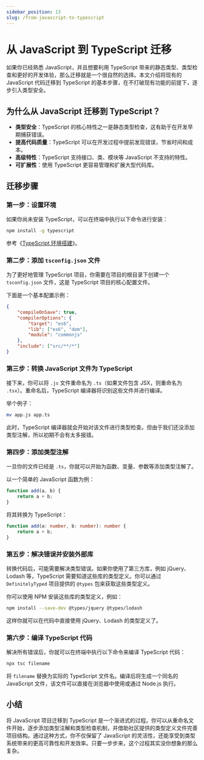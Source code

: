 ```yaml
---
sidebar_position: 13
slug: /from-javascript-to-typescript
---
```


# 从 JavaScript 到 TypeScript 迁移

如果你已经熟悉 JavaScript，并且想要利用 TypeScript 带来的静态类型、类型检查和更好的开发体验，那么迁移就是一个很自然的选择。本文介绍将现有的 JavaScript 代码迁移到 TypeScript 的基本步骤，在不打破现有功能的前提下，逐步引入类型安全。



## 为什么从 JavaScript 迁移到 TypeScript？

- **类型安全**：TypeScript 的核心特性之一是静态类型检查，这有助于在开发早期捕获错误。
- **提高代码质量**：TypeScript 可以在开发过程中提前发现错误，节省时间和成本。
- **高级特性**：TypeScript 支持接口、类、模块等 JavaScript 不支持的特性。
- **可扩展性**：使用 TypeScript 更容易管理和扩展大型代码库。



## 迁移步骤

### 第一步：设置环境

如果你尚未安装 TypeScript，可以在终端中执行以下命令进行安装：

```bash
npm install -g typescript
```

参考《[TypeScript 环境搭建](/ts/typescript-environment-setup)》。



### 第二步：添加 `tsconfig.json` 文件

为了更好地管理 TypeScript 项目，你需要在项目的根目录下创建一个 `tsconfig.json` 文件，这是 TypeScript 项目的核心配置文件。

下面是一个基本配置示例：

```json
{
    "compileOnSave": true,
    "compilerOptions": {
        "target": "es6",
        "lib": ["es6", "dom"],
        "module": "commonjs"
    },
    "include": ["src/**/*"]
}
```



### 第三步：转换 JavaScript 文件为 TypeScript

接下来，你可以将 `.js` 文件重命名为 `.ts`（如果文件包含 JSX，则重命名为 `.tsx`）。重命名后，TypeScript 编译器将识别这些文件并进行编译。

举个例子：

```bash
mv app.js app.ts
```

此时，TypeScript 编译器就会开始对该文件进行类型检查。但由于我们还没添加类型注解，所以初期不会有太多报错。



### 第四步：添加类型注解

一旦你的文件已经是 `.ts`，你就可以开始为函数、变量、参数等添加类型注解了。

以一个简单的 JavaScript 函数为例：

```javascript
function add(a, b) {
    return a + b;
}
```

将其转换为 TypeScript：

```typescript
function add(a: number, b: number): number {
    return a + b;
}
```



### 第五步：解决错误并安装外部库

转换代码后，可能需要解决类型错误。如果你使用了第三方库，例如 jQuery、Lodash 等，TypeScript 需要知道这些库的类型定义。你可以通过 `DefinitelyTyped` 项目提供的 `@types` 包来获取这些类型定义。

你可以使用 NPM 安装这些库的类型定义，例如：

```bash
npm install --save-dev @types/jquery @types/lodash
```

这样你就可以在代码中直接使用 jQuery、Lodash 的类型定义了。



### 第六步：编译 TypeScript 代码

解决所有错误后，你就可以在终端中执行以下命令来编译 TypeScript 代码：

```bash
npx tsc filename
```

将 `filename` 替换为实际的 TypeScript 文件名。编译后将生成一个同名的 JavaScript 文件，该文件可以直接在浏览器中使用或通过 Node.js 执行。



## 小结

将 JavaScript 项目迁移到 TypeScript 是一个渐进式的过程。你可以从重命名文件开始，逐步添加类型注解和类型检查机制，并借助社区提供的类型定义文件完善项目结构。通过这种方式，你不仅保留了 JavaScript 的灵活性，还能享受到类型系统带来的更高可靠性和开发效率。只要一步步来，这个过程其实没你想象的那么复杂。

